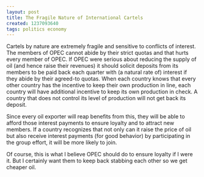 ```yaml
---
layout: post
title: The Fragile Nature of International Cartels
created: 1237093640
tags: politics economy
---
```

Cartels by nature are extremely fragile and sensitive to conflicts of interest. The members of OPEC cannot abide by their strict quotas and that hurts every member of OPEC. If OPEC were serious about reducing the supply of oil (and hence raise their revenues) it should solicit deposits from its members to be paid back each quarter with (a natural rate of) interest if they abide by their agreed-to quotas. When each country knows that every other country has the incentive to keep their own production in line, each country will have additional incentive to keep its own production in check. A country that does not control its level of production will not get back its deposit.

Since every oil exporter will reap benefits from this, they will be able to afford those interest payments to ensure loyalty and to attract new members. If a country recognizes that not only can it raise the price of oil but also receive interest payments (for good behavior) by participating in the group effort, it will be more likely to join.

Of course, this is what I believe OPEC should do to ensure loyalty if I were it. But I certainly want them to keep back stabbing each other so we get cheaper oil.
